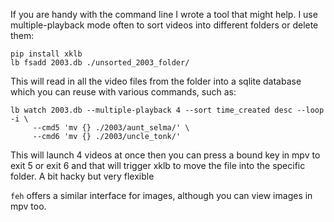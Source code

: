 If you are handy with the command line I wrote a tool that might help. I use multiple-playback mode often to sort videos into different folders or delete them:

    pip install xklb
    lb fsadd 2003.db ./unsorted_2003_folder/

This will read in all the video files from the folder into a sqlite database which you can reuse with various commands, such as:

    lb watch 2003.db --multiple-playback 4 --sort time_created desc --loop -i \
         --cmd5 'mv {} ./2003/aunt_selma/' \
         --cmd6 'mv {} ./2003/uncle_tonk/'

This will launch 4 videos at once then you can press a bound key in mpv to exit 5 or exit 6 and that will trigger xklb to move the file into the specific folder. A bit hacky but very flexible

`feh` offers a similar interface for images, although you can view images in mpv too.
